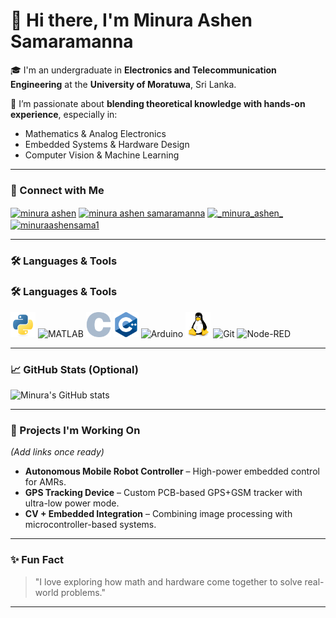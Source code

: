 # 👋 Hi there, I'm Minura Ashen Samaramanna

🎓 I'm an undergraduate in **Electronics and Telecommunication Engineering** at the **University of Moratuwa**, Sri Lanka.

🔬 I’m passionate about **blending theoretical knowledge with hands-on experience**, especially in:
- Mathematics & Analog Electronics
- Embedded Systems & Hardware Design
- Computer Vision & Machine Learning

---

### 🔗 Connect with Me

<p align="left">
<a href="https://www.linkedin.com/in/minura-ashen-344143289/" target="blank"><img align="center" src="https://raw.githubusercontent.com/rahuldkjain/github-profile-readme-generator/master/src/images/icons/Social/linked-in-alt.svg" alt="minura ashen" height="30" width="40" /></a>
<a href="https://fb.com/minura ashen samaramanna" target="blank"><img align="center" src="https://raw.githubusercontent.com/rahuldkjain/github-profile-readme-generator/master/src/images/icons/Social/facebook.svg" alt="minura ashen samaramanna" height="30" width="40" /></a>
<a href="https://instagram.com/_minura_ashen_" target="blank"><img align="center" src="https://raw.githubusercontent.com/rahuldkjain/github-profile-readme-generator/master/src/images/icons/Social/instagram.svg" alt="_minura_ashen_" height="30" width="40" /></a>
<a href="https://www.hackerrank.com/minuraashensama1" target="blank"><img align="center" src="https://raw.githubusercontent.com/rahuldkjain/github-profile-readme-generator/master/src/images/icons/Social/hackerrank.svg" alt="minuraashensama1" height="30" width="40" /></a>
</p>

---

### 🛠️ Languages & Tools

### 🛠️ Languages & Tools

<p align="left">
  <img src="https://raw.githubusercontent.com/devicons/devicon/master/icons/python/python-original.svg" alt="Python" width="40" height="40"/>
  <img src="https://upload.wikimedia.org/wikipedia/commons/2/21/Matlab_Logo.png" alt="MATLAB" width="40" height="40"/>
  <img src="https://raw.githubusercontent.com/devicons/devicon/master/icons/c/c-original.svg" alt="C" width="40" height="40"/>
  <img src="https://raw.githubusercontent.com/devicons/devicon/master/icons/cplusplus/cplusplus-original.svg" alt="C++" width="40" height="40"/>
  <img src="https://cdn.worldvectorlogo.com/logos/arduino-1.svg" alt="Arduino" width="40" height="40"/>
  <img src="https://raw.githubusercontent.com/devicons/devicon/master/icons/linux/linux-original.svg" alt="Linux" width="40" height="40"/>
  <img src="https://www.vectorlogo.zone/logos/git-scm/git-scm-icon.svg" alt="Git" width="40" height="40"/>
  <img src="https://nodered.org/about/resources/media/node-red-icon.png" alt="Node-RED" width="40" height="40"/>
</p>



---

### 📈 GitHub Stats (Optional)

<p align="left">
  <img src="https://github-readme-stats.vercel.app/api?username=minuraashen&show_icons=true&theme=default" alt="Minura's GitHub stats" />
</p>

---

### 🚀 Projects I'm Working On
*(Add links once ready)*  
- **Autonomous Mobile Robot Controller** – High-power embedded control for AMRs.  
- **GPS Tracking Device** – Custom PCB-based GPS+GSM tracker with ultra-low power mode.  
- **CV + Embedded Integration** – Combining image processing with microcontroller-based systems.

---

### ✨ Fun Fact
> "I love exploring how math and hardware come together to solve real-world problems."

---
